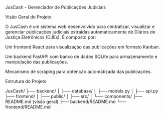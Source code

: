 JusCash - Gerenciador de Publicações Judiciais

Visão Geral do Projeto

O JusCash é um sistema web desenvolvido para centralizar, visualizar e gerenciar publicações judiciais extraídas automaticamente de Diários de Justiça Eletrônicos (DJEs). É composto por:

Um frontend React para visualização das publicações em formato Kanban.

Um backend FastAPI com banco de dados SQLite para armazenamento e manipulação das publicações.

Mecanismo de scraping para obtenção automatizada das publicações.

Estrutura do Projeto

JusCash/
├── backend/
│   ├── database/
│   ├── models.py
│   ├── api.py
├── frontend/
│   ├── public/
│   ├── src/
│   └── components/
├── README.md (visão geral)
├── backend/README.md
└── frontend/README.md
